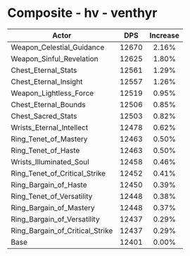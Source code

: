 # Composite - hv - venthyr
| Actor | DPS | Increase |
|---|:---:|:---:|
|Weapon_Celestial_Guidance|12670|2.16%|
|Weapon_Sinful_Revelation|12625|1.80%|
|Chest_Eternal_Stats|12561|1.29%|
|Chest_Eternal_Insight|12557|1.26%|
|Weapon_Lightless_Force|12519|0.95%|
|Chest_Eternal_Bounds|12506|0.85%|
|Chest_Sacred_Stats|12503|0.82%|
|Wrists_Eternal_Intellect|12478|0.62%|
|Ring_Tenet_of_Mastery|12463|0.50%|
|Ring_Tenet_of_Haste|12463|0.50%|
|Wrists_Illuminated_Soul|12458|0.46%|
|Ring_Tenet_of_Critical_Strike|12452|0.41%|
|Ring_Bargain_of_Haste|12450|0.39%|
|Ring_Tenet_of_Versatility|12448|0.38%|
|Ring_Bargain_of_Mastery|12448|0.37%|
|Ring_Bargain_of_Versatility|12437|0.29%|
|Ring_Bargain_of_Critical_Strike|12437|0.29%|
|Base|12401|0.00%|
